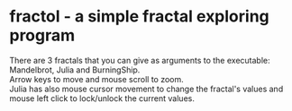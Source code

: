 # fractol - a simple fractal exploring program

There are 3 fractals that you can give as arguments to the executable: Mandelbrot, Julia and BurningShip.\
Arrow keys to move and mouse scroll to zoom.\
Julia has also mouse cursor movement to change the fractal's values and mouse left click to lock/unlock the current values.
